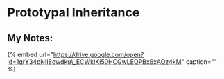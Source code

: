 # Prototypal Inheritance

## My Notes:

{% embed url="https://drive.google.com/open?id=1qrY34pNII8owdku\_ECWkIKi50HCGwLEQPBx6xAQz4kM" caption="" %}

